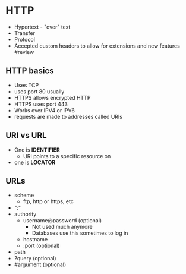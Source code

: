 # HTTP
- Hypertext - "over" text
- Transfer
- Protocol
- Accepted custom headers to allow for extensions and new features
#review
## HTTP basics
- Uses TCP
- uses port 80 usually
- HTTPS allows encrypted HTTP
- HTTPS uses port 443
- Works over IPV4 or IPV6
- requests are made to addresses called URIs
## URI vs URL
- One is **IDENTIFIER**
	- URI points to  a specific resource on
- one is **LOCATOR**
## URLs
- scheme
	- ftp, http or https, etc
- ":"
- authority
	- username@password (optional)
		- Not used much anymore
		- Databases use this sometimes to log in
	- hostname
	- :port (optional)
- path
- ?query (optional)
- \#argument (optional)

